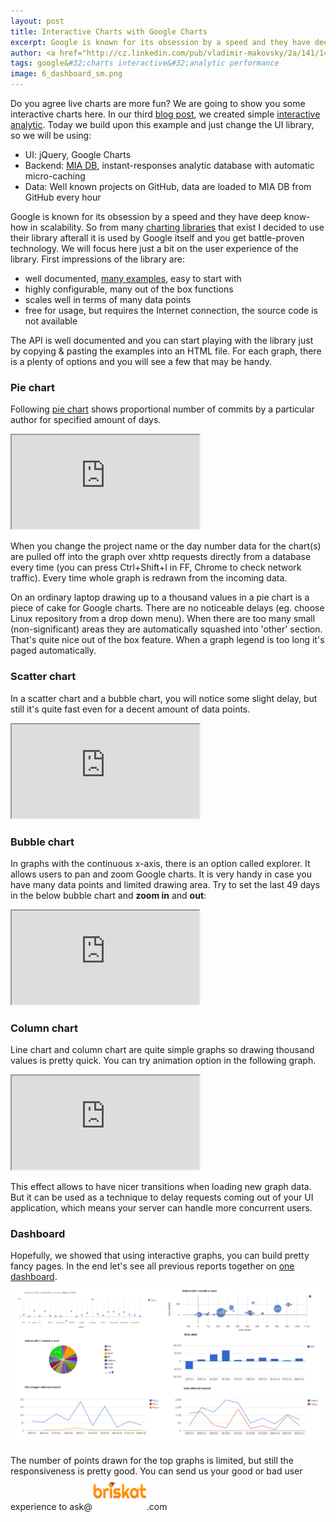 ```yaml
---
layout: post
title: Interactive Charts with Google Charts
excerpt: Google is known for its obsession by a speed and they have deep know-how in scalability. Google Charts are used by Google itself and it's battle-proven technology.
author: <a href="http://cz.linkedin.com/pub/vladimir-makovsky/2a/141/141">Vladimir Makovsky</a>
tags: google&#32;charts interactive&#32;analytic performance
image: 6_dashboard_sm.png
---
```

<p>Do you agree live charts are more fun?
We are going to show you some interactive charts here.
In our third <a href="/blog/Eine-Kleine-Git-Analytik">blog post</a>, we created
simple <a href="http://gitcharts.briskat.com/dashboard/rails%20(rails)?days=5">
interactive analytic</a>. Today we build upon this example and just change the UI library, so we will be using:
<ul>
<li>UI: jQuery, Google Charts</li>
<li>Backend: <a href="/index.html#TECHNOLOGY">MIA DB</a>, instant-responses analytic database with automatic micro-caching</li>
<li>Data: Well known projects on GitHub, data are loaded to MIA DB from GitHub every hour</li>
</ul>
</p>

<p>Google is known for its obsession by a speed and they have deep know-how in scalability.
So from many <a href="http://socialcompare.com/en/comparison/javascript-graphs-and-charts-libraries">charting libraries</a>
that exist I decided to use their library afterall it is used by Google itself and you get battle-proven
technology. We will focus here just a bit on the user experience of the library. First impressions of the library are:
<ul>
<li>well documented, <a href="https://google-developers.appspot.com/chart/interactive/docs/gallery">many examples</a>, easy to start with</li>
<li>highly configurable, many out of the box functions</li>
<li>scales well in terms of many data points</li>
<li>free for usage, but requires the Internet connection, the source code is not available</li>
</ul>
</p>

<p>
The API is well documented and you can start playing with the library just
by copying &amp; pasting the examples into an HTML file.
For each graph, there is a plenty of options and you will
see a few that may be handy.
</p>

<h3>Pie chart</h3>
<p>Following <a href="https://google-developers.appspot.com/chart/interactive/docs/gallery/piechart">pie chart</a> shows
proportional number of commits by a particular author
for specified amount of days.
</p>

<div class="embed-responsive embed-responsive-16by9">
  <iframe class="embed-responsive-item" src="http://gcharts.briskat.com/assets/pie.html"></iframe>
</div>

<p>When you change the project name or the day number data for the chart(s)
are pulled off into the graph over xhttp requests
directly from a database every time (you can press Ctrl+Shift+I in FF, Chrome to check network
traffic). Every time whole graph is redrawn from the incoming data.
</p>

<p>On an ordinary laptop drawing up to a thousand values in a pie chart is a piece of cake
for Google charts. There are no noticeable delays (eg. choose Linux repository
from a drop down menu).
When there are too many small (non-significant) areas they are automatically squashed
into 'other' section. That's quite nice out of the box feature.
When a graph legend is too long it's paged automatically.
</p>

<h3>Scatter chart</h3>
<p>In a scatter chart and a bubble chart, you will notice some slight delay,
but still it's quite fast even for a decent amount of data points.
</p>

<div class="embed-responsive embed-responsive-16by9">
  <iframe class="embed-responsive-item" src="http://gcharts.briskat.com/assets/scatter.html"></iframe>
</div>

<h3>Bubble chart</h3>
<p>In graphs with the continuous x-axis, there is an option called explorer.
It allows users to pan and zoom Google charts. It is very handy in case
you have many data points and limited drawing area. Try to set the last 49 days
in the below bubble chart and <b>zoom in</b> and <b>out</b>:
<div class="embed-responsive embed-responsive-16by9">
  <iframe class="embed-responsive-item" src="http://gcharts.briskat.com/assets/bubble.html"></iframe>
</div>

<h3>Column chart</h3>
<p>Line chart and column chart are quite simple graphs so
drawing thousand values is pretty quick. You can try animation
option in the following graph.
<div class="embed-responsive embed-responsive-16by9">
  <iframe class="embed-responsive-item" src="http://gcharts.briskat.com/assets/column.html"></iframe>
</div>
</p>

<p>This effect allows to have nicer transitions when loading new graph data.
But it can be used as a technique to delay requests coming out of your UI application,
which means your server can handle more concurrent users.
</p>

<h3>Dashboard</h3>
<p>
Hopefully, we showed that using interactive graphs, you can build pretty
fancy pages. In the end let's see all previous reports together on
<a href="http://gcharts.briskat.com">
one dashboard</a>.
<a href="http://gcharts.briskat.com">
<img src="/img/posts/6_dashboard.png" class="img-responsive" alt="dashboard" align="center">
</a>

The number of points drawn for the top graphs is limited,
but still the responsiveness is pretty good.
You can send us your good or bad user experience to
ask&commat;<img src="/img/logo-s.png" alt="briskat" style="padding-bottom: 8px" width="87" height="46">.com
</p>
